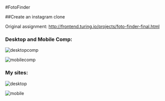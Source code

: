 #FotoFinder

##Create an instagram clone

Original assignment: 
http://frontend.turing.io/projects/foto-finder-final.html

### Desktop and Mobile Comp:


![desktopcomp](https://user-images.githubusercontent.com/38082195/48142917-f636d700-e26a-11e8-8f7d-2a7724c4f06e.png)

![mobilecomp](https://user-images.githubusercontent.com/38082195/48142915-f505aa00-e26a-11e8-9121-dfef3b27755e.png)

### My sites:


![desktop](https://user-images.githubusercontent.com/38082195/48142979-18305980-e26b-11e8-9990-f0d69316fb2a.png)

![mobile](https://user-images.githubusercontent.com/38082195/48142981-19618680-e26b-11e8-8704-399f05514e8b.png)

